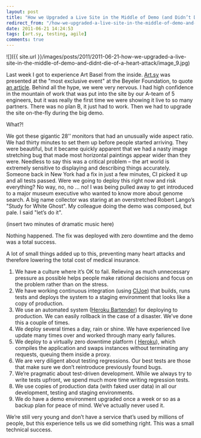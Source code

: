 ```yaml
---
layout: post
title: "How we Upgraded a Live Site in the Middle of Demo (and Didn’t Die of a Heart Attack)"
redirect_from: "/how-we-upgraded-a-live-site-in-the-middle-of-demo-and-didnt-die-of-a-heart-attack"
date: 2011-06-21 14:24:53
tags: [art.sy, testing, agile]
comments: true
---
```

![]({{ site.url }}/images/posts/2011/2011-06-21-how-we-upgraded-a-live-site-in-the-middle-of-demo-and-didnt-die-of-a-heart-attack/image_9.jpg)

Last week I got to experience Art Basel from the inside. [Art.sy](https://artsy.net) was presented at the "most exclusive event" at the Beyeler Foundation, to quote [an article](http://www.artinfo.com/news/story/37897/from-christian-marclay-to-will-ferrell-see-the-stars-at-the-elite-and-highly-eclectic-bash-for-the-launch-of-artsy-in-basel/). Behind all the hype, we were very nervous. I had high confidence in the mountain of work that was put into the site by our A-team of 5 engineers, but it was really the first time we were showing it live to so many partners. There was no plan B, it just had to work. Then we  had to upgrade the site on-the-fly during the big demo.

What?!

We got these gigantic 28’’ monitors that had an unusually wide aspect ratio. We had thirty minutes to set them up before people started arriving. They were beautiful, but it became quickly apparent that we had a nasty image stretching bug that made most horizontal paintings appear wider than they were. Needless to say this was a critical problem – the art world is extremely sensitive to displaying and describing things accurately. Someone back in New York had a fix in just a few minutes, CI picked it up and all tests passed. Were we going to deploy this right now and risk everything? No way, no, no ... no! I was being pulled away to get introduced to a major museum executive who wanted to know more about genome search. A big name collector was staring at an overstretched Robert Lango’s "Study for White Ghost". My colleague doing the demo was composed, but pale. I said "let’s do it".

(insert two minutes of dramatic music here)

Nothing happened. The fix was deployed with zero downtime and the demo was a total success.

A lot of small things added up to this, preventing many heart attacks and therefore lowering the total cost of medical insurance.

1. We have a culture where it’s OK to fail. Relieving as much unnecessary pressure as possible helps people make rational decisions and focus on the problem rather than on the stress.
2. We have working continuous integration (using [CIJoe](https://github.com/defunkt/cijoe)) that builds, runs tests and deploys the system to a staging environment that looks like a copy of production.
3. We use an automated system ([Heroku Bartender](http://code.dblock.org/ShowPost.aspx?Id=186)) for deploying to production. We can easily rollback in the case of a disaster. We’ve done this a couple of times.
4. We deploy several times a day, rain or shine. We have experienced live update many times over and worked through many early failures.
5. We deploy to a virtually zero downtime platform ( [Heroku](http://www.heroku.com/)), which compiles the application and swaps instances without terminating any requests, queuing them inside a proxy.
6. We are very diligent about testing regressions. Our best tests are those that make sure we don’t reintroduce previously found bugs.
7. We’re pragmatic about test-driven development. While we always try to write tests upfront, we spend much more time writing regression tests.
8. We use copies of production data (with faked user data) in all our development, testing and staging environments.
9. We do have a demo environment upgraded once a week or so as a backup plan for peace of mind. We’ve actually never used it.

We’re still very young and don’t have a service that’s used by millions of people, but this experience tells us we did something right. This was a small technical success.
